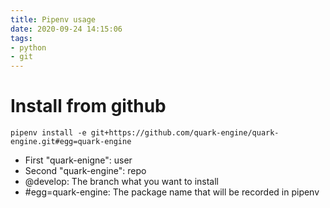 ```yaml
---
title: Pipenv usage
date: 2020-09-24 14:15:06
tags:
- python
- git
---
```


# Install from github
```bash=
pipenv install -e git+https://github.com/quark-engine/quark-engine.git#egg=quark-engine
```
* First "quark-enigne": user
* Second "quark-engine": repo
* @develop: The branch what you want to install
* #egg=quark-engine: The package name that will be recorded in pipenv
